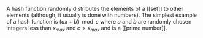 A hash function randomly distributes the elements of a [[set]] to other elements (although, it usually is done with numbers). The simplest example of a hash function is $(ax + b) \mod c$ where $a$ and $b$ are randomly chosen integers less than $x_{max}$ and $c > x_{max}$ and is a [[prime number]].